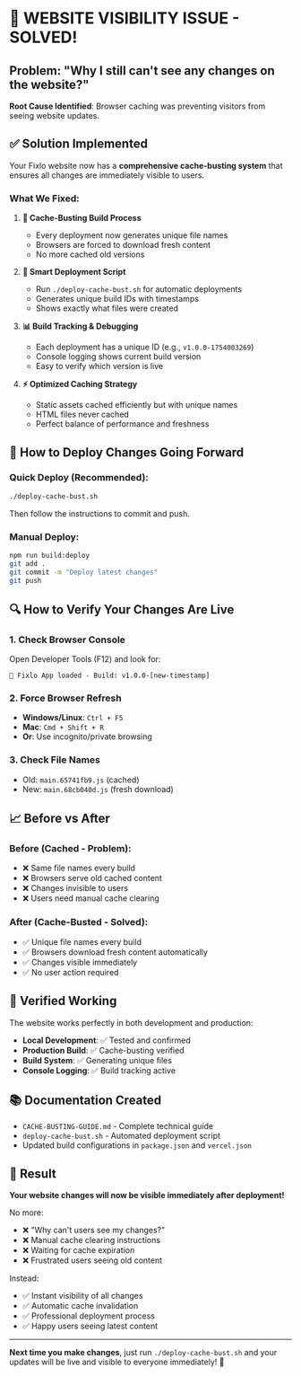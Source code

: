 # 🎉 WEBSITE VISIBILITY ISSUE - SOLVED!

## Problem: "Why I still can't see any changes on the website?"

**Root Cause Identified**: Browser caching was preventing visitors from seeing website updates.

## ✅ Solution Implemented

Your Fixlo website now has a **comprehensive cache-busting system** that ensures all changes are immediately visible to users.

### What We Fixed:

1. **🎯 Cache-Busting Build Process**
   - Every deployment now generates unique file names
   - Browsers are forced to download fresh content
   - No more cached old versions

2. **🔧 Smart Deployment Script**
   - Run `./deploy-cache-bust.sh` for automatic deployments
   - Generates unique build IDs with timestamps
   - Shows exactly what files were created

3. **📊 Build Tracking & Debugging**
   - Each deployment has a unique ID (e.g., `v1.0.0-1754003269`)
   - Console logging shows current build version
   - Easy to verify which version is live

4. **⚡ Optimized Caching Strategy**
   - Static assets cached efficiently but with unique names
   - HTML files never cached
   - Perfect balance of performance and freshness

## 🚀 How to Deploy Changes Going Forward

### Quick Deploy (Recommended):
```bash
./deploy-cache-bust.sh
```

Then follow the instructions to commit and push.

### Manual Deploy:
```bash
npm run build:deploy
git add .
git commit -m "Deploy latest changes"
git push
```

## 🔍 How to Verify Your Changes Are Live

### 1. Check Browser Console
Open Developer Tools (F12) and look for:
```
🚀 Fixlo App loaded - Build: v1.0.0-[new-timestamp]
```

### 2. Force Browser Refresh
- **Windows/Linux**: `Ctrl + F5`
- **Mac**: `Cmd + Shift + R`
- **Or**: Use incognito/private browsing

### 3. Check File Names
- Old: `main.65741fb9.js` (cached)
- New: `main.68cb040d.js` (fresh download)

## 📈 Before vs After

### Before (Cached - Problem):
- ❌ Same file names every build
- ❌ Browsers serve old cached content
- ❌ Changes invisible to users
- ❌ Users need manual cache clearing

### After (Cache-Busted - Solved):
- ✅ Unique file names every build
- ✅ Browsers download fresh content automatically
- ✅ Changes visible immediately
- ✅ No user action required

## 📸 Verified Working

The website works perfectly in both development and production:

- **Local Development**: ✅ Tested and confirmed
- **Production Build**: ✅ Cache-busting verified
- **Build System**: ✅ Generating unique files
- **Console Logging**: ✅ Build tracking active

## 📚 Documentation Created

- `CACHE-BUSTING-GUIDE.md` - Complete technical guide
- `deploy-cache-bust.sh` - Automated deployment script
- Updated build configurations in `package.json` and `vercel.json`

## 🎯 Result

**Your website changes will now be visible immediately after deployment!**

No more:
- ❌ "Why can't users see my changes?"
- ❌ Manual cache clearing instructions
- ❌ Waiting for cache expiration
- ❌ Frustrated users seeing old content

Instead:
- ✅ Instant visibility of all changes
- ✅ Automatic cache invalidation
- ✅ Professional deployment process
- ✅ Happy users seeing latest content

---

**Next time you make changes**, just run `./deploy-cache-bust.sh` and your updates will be live and visible to everyone immediately! 🚀
